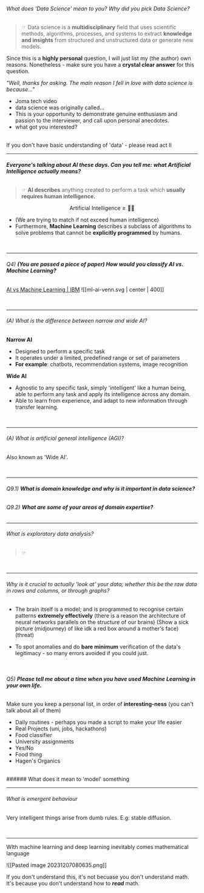 ###### What does 'Data Science' mean to you? Why did you pick Data Science?

> ☞ Data science is a **multidisciplinary** field that uses scientific methods, algorithms, processes, and systems to extract **knowledge and insights** from structured and unstructured data or generate new models.

Since this is a **highly personal** question, I will just list my (the author) own reasons. 
Nonetheless - make sure you have a **crystal clear answer** for this question. 

*"Well, thanks for asking. The main reason I fell in love with data science is because..."*
- Joma tech video 
- data science was originally called...
- This is your opportunity to demonstrate genuine enthusiasm and passion to the interviewer, and call upon personal anecdotes. 
- what got you interested?

<br>
If you don't have basic understanding of 'data' - please read act II


---

###### **Everyone's talking about AI these days. Can you tell me: what Artificial Intelligence actually means?**

> ☞ **AI describes** anything created to perform a task which **usually requires human intelligence.**

$$\text{Artificial Intelligence} \geq 👤🧠$$
- (We are trying to match if not exceed human intelligence)
- Furthermore, **Machine Learning** describes a subclass of algorithms to solve problems that cannot be **explicitly programmed** by humans.

<br>

---


###### Q4) **(You are passed a piece of paper) How would you classify AI vs. Machine Learning?**
[AI vs Machine Learning | IBM](https://youtu.be/4RixMPF4xis?si=3F1Tlv52poLp0Xex)
![[ml-ai-venn.svg | center | 400]]


<br>

---

###### (A) What is the difference between narrow and wide AI? 

**Narrow AI**
- Designed to perform a specific task
- It operates under a limited, predefined range or set of parameters
- **For example**: chatbots, recommendation systems, image recognition

**Wide AI**
- Agnostic to any specific task, simply 'intelligent' like a human being, able to perform any task and apply its intelligence across any domain. 
- Able to learn from experience, and adapt to new information through transfer learning. 

<br>

---

###### (A) What is artificial general intelligence (AGI)?

Also known as 'Wide AI'.

<br>

---

###### Q9.1) **What is domain knowledge and why is it important in data science?**


###### Q9.2) **What are some of your areas of domain expertise?** 

---

###### What is exploratory data analysis?

> ☞ 


<br>


---
###### Why is it crucial to actually 'look at' your data; whether this be the raw data in rows and columns, or through graphs?

- The brain itself is a model; and is programmed to recognise certain patterns **extremely effectively** (there is a reason the architecture of neural networks parallels on the structure of our brains)
(Show a sick picture (midjourney) of like idk a red box around a mother's face)
(threat)


- To spot anomalies and do **bare minimum** verification of the data's legitimacy - so many errors avoided if you could just. 

<br>





###### Q5) **Please tell me about a time when you have used Machine Learning in your own life.**

Make sure you keep a personal list, in order of **interesting-ness** (you can't talk about all of them)

- Daily routines - perhaps you made a script to make your life easier
- Real Projects (uni, jobs, hackathons)
- Food classifier
- University assignments
- Yes/No
- Food thing
- Hagen's Organics 

<br>
###### What does it mean to 'model' something

---

###### What is emergent behaviour

Very intelligent things arise from dumb rules. E.g: stable diffusion. 

<br> 

---

WIth machine learning and deep learning inevitably comes mathematical language

![[Pasted image 20231207080635.png]]

If you don't understand this, it's not becuase you don't understand math. It's because you don't understand how to ***read*** math. 